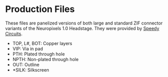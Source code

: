 # Production Files
These files are panelized versions of both large and standard ZIF connector
variants of the Neuropixels 1.0 Headstage. They were provided by [Speedy
Circuits](https://www.speedy-circuits.com.tw/).

- TOP, L#, BOT: Copper layers
- VIP: Via in pad
- PTH: Plated through hole
- NPTH: Non-plated through hole
- OUT: Outline
- \*SILK: Silkscreen

